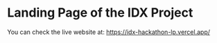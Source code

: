 # Landing Page of the IDX Project

You can check the live website at: https://idx-hackathon-lp.vercel.app/